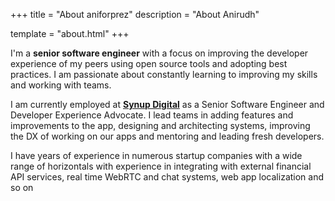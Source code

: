 +++
title = "About aniforprez"
description = "About Anirudh"

template = "about.html"
+++

I'm a __senior software engineer__ with a focus on improving the developer experience of my peers using open source
tools and adopting best practices. I am passionate about constantly learning to improving my skills and working with
teams.

I am currently employed at [__Synup Digital__](https://www.synup.com/) as a Senior Software Engineer and Developer
Experience Advocate. I lead teams in adding features and improvements to the app, designing and architecting systems,
improving the DX of working on our apps and mentoring and leading fresh developers.

I have years of experience in numerous startup companies with a wide range of horizontals with experience in integrating
with external financial API services, real time WebRTC and chat systems, web app localization and so on

